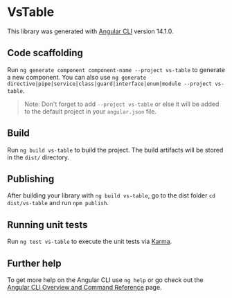 # VsTable

This library was generated with [Angular CLI](https://github.com/angular/angular-cli) version 14.1.0.

## Code scaffolding

Run `ng generate component component-name --project vs-table` to generate a new component. You can also use `ng generate directive|pipe|service|class|guard|interface|enum|module --project vs-table`.
> Note: Don't forget to add `--project vs-table` or else it will be added to the default project in your `angular.json` file. 

## Build

Run `ng build vs-table` to build the project. The build artifacts will be stored in the `dist/` directory.

## Publishing

After building your library with `ng build vs-table`, go to the dist folder `cd dist/vs-table` and run `npm publish`.

## Running unit tests

Run `ng test vs-table` to execute the unit tests via [Karma](https://karma-runner.github.io).

## Further help

To get more help on the Angular CLI use `ng help` or go check out the [Angular CLI Overview and Command Reference](https://angular.io/cli) page.

